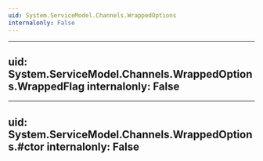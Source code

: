 ```yaml
---
uid: System.ServiceModel.Channels.WrappedOptions
internalonly: False
---
```


---
uid: System.ServiceModel.Channels.WrappedOptions.WrappedFlag
internalonly: False
---

---
uid: System.ServiceModel.Channels.WrappedOptions.#ctor
internalonly: False
---
